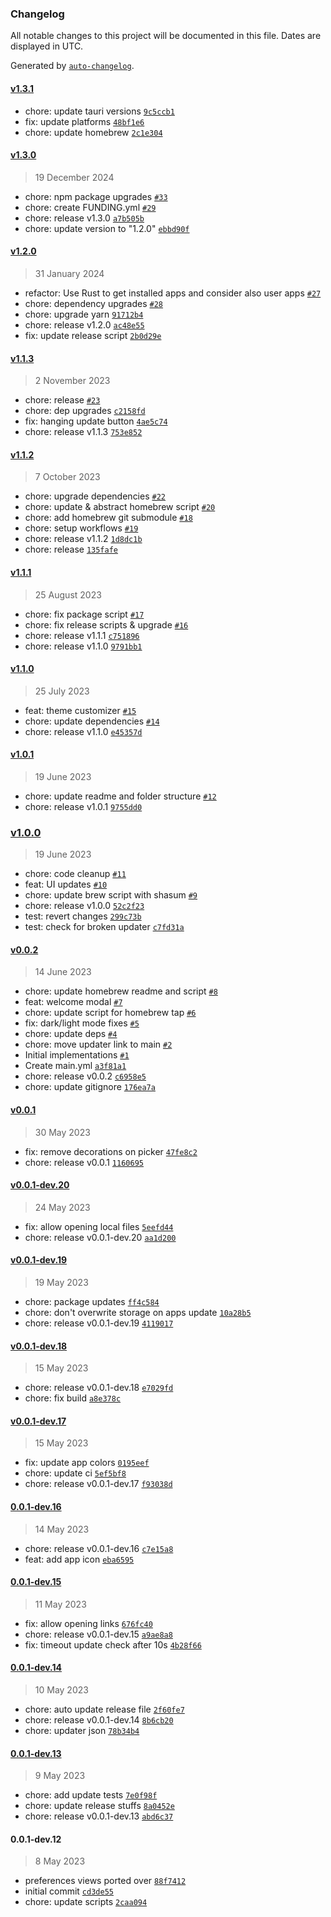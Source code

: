 ### Changelog

All notable changes to this project will be documented in this file. Dates are displayed in UTC.

Generated by [`auto-changelog`](https://github.com/CookPete/auto-changelog).

#### [v1.3.1](https://github.com/billyjacoby/browsernaut/compare/v1.3.0...v1.3.1)

- chore: update tauri versions [`9c5ccb1`](https://github.com/billyjacoby/browsernaut/commit/9c5ccb1c02395448aa6c29cd39f11038c290863f)
- fix: update platforms [`48bf1e6`](https://github.com/billyjacoby/browsernaut/commit/48bf1e681d0486af69419e7eff399f39f8146daa)
- chore: update homebrew [`2c1e304`](https://github.com/billyjacoby/browsernaut/commit/2c1e30490c84616d0195261a47fd3e49e2d2bbde)

#### [v1.3.0](https://github.com/billyjacoby/browsernaut/compare/v1.2.0...v1.3.0)

> 19 December 2024

- chore: npm package upgrades [`#33`](https://github.com/billyjacoby/browsernaut/pull/33)
- chore: create FUNDING.yml [`#29`](https://github.com/billyjacoby/browsernaut/pull/29)
- chore: release v1.3.0 [`a7b505b`](https://github.com/billyjacoby/browsernaut/commit/a7b505ba764e2a28dd3a4145c5d0c09c84f7e8fc)
- chore: update version to "1.2.0" [`ebbd90f`](https://github.com/billyjacoby/browsernaut/commit/ebbd90f06f1fad89c543fc7c842531799addb704)

#### [v1.2.0](https://github.com/billyjacoby/browsernaut/compare/v1.1.3...v1.2.0)

> 31 January 2024

- refactor: Use Rust to get installed apps and consider also user apps [`#27`](https://github.com/billyjacoby/browsernaut/pull/27)
- chore: dependency upgrades [`#28`](https://github.com/billyjacoby/browsernaut/pull/28)
- chore: upgrade yarn [`91712b4`](https://github.com/billyjacoby/browsernaut/commit/91712b42d84a487fff0892b379c853918ee1d35b)
- chore: release v1.2.0 [`ac48e55`](https://github.com/billyjacoby/browsernaut/commit/ac48e55c0bed0bbbaa6a458c2d5ee6647d507b3e)
- fix: update release script [`2b0d29e`](https://github.com/billyjacoby/browsernaut/commit/2b0d29e75409e02d795fb4647099f588d2466032)

#### [v1.1.3](https://github.com/billyjacoby/browsernaut/compare/v1.1.2...v1.1.3)

> 2 November 2023

- chore: release [`#23`](https://github.com/billyjacoby/browsernaut/pull/23)
- chore: dep upgrades [`c2158fd`](https://github.com/billyjacoby/browsernaut/commit/c2158fd303a4b294516d5bec5a3d2c4499b50636)
- fix: hanging update button [`4ae5c74`](https://github.com/billyjacoby/browsernaut/commit/4ae5c742b8eeb9998568cd77ccb9dcbb4f02c5d8)
- chore: release v1.1.3 [`753e852`](https://github.com/billyjacoby/browsernaut/commit/753e8525e5cd35942399304a71da7901d3f23e34)

#### [v1.1.2](https://github.com/billyjacoby/browsernaut/compare/v1.1.1...v1.1.2)

> 7 October 2023

- chore: upgrade dependencies [`#22`](https://github.com/billyjacoby/browsernaut/pull/22)
- chore: update & abstract homebrew script [`#20`](https://github.com/billyjacoby/browsernaut/pull/20)
- chore: add homebrew git submodule [`#18`](https://github.com/billyjacoby/browsernaut/pull/18)
- chore: setup workflows [`#19`](https://github.com/billyjacoby/browsernaut/pull/19)
- chore: release v1.1.2 [`1d8dc1b`](https://github.com/billyjacoby/browsernaut/commit/1d8dc1b4af6ced38fbe03ae136e7d09b94ffbd8f)
- chore: release [`135fafe`](https://github.com/billyjacoby/browsernaut/commit/135fafe69d3d489e7f148745b2ed7fbdf7198717)

#### [v1.1.1](https://github.com/billyjacoby/browsernaut/compare/v1.1.0...v1.1.1)

> 25 August 2023

- chore: fix package script [`#17`](https://github.com/billyjacoby/browsernaut/pull/17)
- chore: fix release scripts & upgrade [`#16`](https://github.com/billyjacoby/browsernaut/pull/16)
- chore: release v1.1.1 [`c751896`](https://github.com/billyjacoby/browsernaut/commit/c75189681c828bf3d0cc0aad76ebfa5c2a9ad2be)
- chore: release v1.1.0 [`9791bb1`](https://github.com/billyjacoby/browsernaut/commit/9791bb1f50128fea76b5ab5b0bbd3a424bff690a)

#### [v1.1.0](https://github.com/billyjacoby/browsernaut/compare/v1.0.1...v1.1.0)

> 25 July 2023

- feat: theme customizer [`#15`](https://github.com/billyjacoby/browsernaut/pull/15)
- chore: update dependencies [`#14`](https://github.com/billyjacoby/browsernaut/pull/14)
- chore: release v1.1.0 [`e45357d`](https://github.com/billyjacoby/browsernaut/commit/e45357d5f9716b7d8b87816f53cfb3927b6e0b44)

#### [v1.0.1](https://github.com/billyjacoby/browsernaut/compare/v1.0.0...v1.0.1)

> 19 June 2023

- chore: update readme and folder structure [`#12`](https://github.com/billyjacoby/browsernaut/pull/12)
- chore: release v1.0.1 [`9755dd0`](https://github.com/billyjacoby/browsernaut/commit/9755dd0fedf74ee52c1815dd02b879d19f6c804a)

### [v1.0.0](https://github.com/billyjacoby/browsernaut/compare/v0.0.2...v1.0.0)

> 19 June 2023

- chore: code cleanup [`#11`](https://github.com/billyjacoby/browsernaut/pull/11)
- feat: UI updates [`#10`](https://github.com/billyjacoby/browsernaut/pull/10)
- chore: update brew script with shasum [`#9`](https://github.com/billyjacoby/browsernaut/pull/9)
- chore: release v1.0.0 [`52c2f23`](https://github.com/billyjacoby/browsernaut/commit/52c2f239a65d2fcf96000c5d5d8e7e868b3aea80)
- test: revert changes [`299c73b`](https://github.com/billyjacoby/browsernaut/commit/299c73bbf9fc3601c56775982dd21ae5dc87e51e)
- test: check for broken updater [`c7fd31a`](https://github.com/billyjacoby/browsernaut/commit/c7fd31a77a65e68b40656d5f7ff599fa52289455)

#### [v0.0.2](https://github.com/billyjacoby/browsernaut/compare/v0.0.1...v0.0.2)

> 14 June 2023

- chore: update homebrew readme and script [`#8`](https://github.com/billyjacoby/browsernaut/pull/8)
- feat: welcome modal [`#7`](https://github.com/billyjacoby/browsernaut/pull/7)
- chore: update script for homebrew tap [`#6`](https://github.com/billyjacoby/browsernaut/pull/6)
- fix: dark/light mode fixes [`#5`](https://github.com/billyjacoby/browsernaut/pull/5)
- chore: update deps [`#4`](https://github.com/billyjacoby/browsernaut/pull/4)
- chore: move updater link to main [`#2`](https://github.com/billyjacoby/browsernaut/pull/2)
- Initial implementations [`#1`](https://github.com/billyjacoby/browsernaut/pull/1)
- Create main.yml [`a3f81a1`](https://github.com/billyjacoby/browsernaut/commit/a3f81a182219465385452fe7e4997a0112f8353d)
- chore: release v0.0.2 [`c6958e5`](https://github.com/billyjacoby/browsernaut/commit/c6958e53e52356b7edaf495485b78e04bd4b1a80)
- chore: update gitignore [`176ea7a`](https://github.com/billyjacoby/browsernaut/commit/176ea7a8530c720b67affb563d9a87d512ef80e0)

#### [v0.0.1](https://github.com/billyjacoby/browsernaut/compare/v0.0.1-dev.20...v0.0.1)

> 30 May 2023

- fix: remove decorations on picker [`47fe8c2`](https://github.com/billyjacoby/browsernaut/commit/47fe8c24ce0dcf9af2305462416ed088b32ff7f6)
- chore: release v0.0.1 [`1160695`](https://github.com/billyjacoby/browsernaut/commit/11606951a3eee1bbe1700dfeb55f0bc4f9d49509)

#### [v0.0.1-dev.20](https://github.com/billyjacoby/browsernaut/compare/v0.0.1-dev.19...v0.0.1-dev.20)

> 24 May 2023

- fix: allow opening local files [`5eefd44`](https://github.com/billyjacoby/browsernaut/commit/5eefd44831305ed34b6b0ae5d2bd0e193a6c2f33)
- chore: release v0.0.1-dev.20 [`aa1d200`](https://github.com/billyjacoby/browsernaut/commit/aa1d2009599eeec0bd446360bee43ca16302f7ae)

#### [v0.0.1-dev.19](https://github.com/billyjacoby/browsernaut/compare/v0.0.1-dev.18...v0.0.1-dev.19)

> 19 May 2023

- chore: package updates [`ff4c584`](https://github.com/billyjacoby/browsernaut/commit/ff4c584d08a378bb9ba753024317f53ac3da3f51)
- chore: don't overwrite storage on apps update [`10a28b5`](https://github.com/billyjacoby/browsernaut/commit/10a28b5bc1852b6d3cd8b72294d1bf8d0021b582)
- chore: release v0.0.1-dev.19 [`4119017`](https://github.com/billyjacoby/browsernaut/commit/411901786ab4a5b730639354a119c961403b7030)

#### [v0.0.1-dev.18](https://github.com/billyjacoby/browsernaut/compare/v0.0.1-dev.17...v0.0.1-dev.18)

> 15 May 2023

- chore: release v0.0.1-dev.18 [`e7029fd`](https://github.com/billyjacoby/browsernaut/commit/e7029fd2e71f3fa66634ea9fd8b4c1fcc0fda9d7)
- chore: fix build [`a8e378c`](https://github.com/billyjacoby/browsernaut/commit/a8e378c6e0062b0e9354a17ba782d59e78b7300b)

#### [v0.0.1-dev.17](https://github.com/billyjacoby/browsernaut/compare/0.0.1-dev.16...v0.0.1-dev.17)

> 15 May 2023

- fix: update app colors [`0195eef`](https://github.com/billyjacoby/browsernaut/commit/0195eef8067b26983026e4b27dd8d9b6152b4657)
- chore: update ci [`5ef5bf8`](https://github.com/billyjacoby/browsernaut/commit/5ef5bf8094c19660c1e203d5af0552cdf6a15c0c)
- chore: release v0.0.1-dev.17 [`f93038d`](https://github.com/billyjacoby/browsernaut/commit/f93038de7feb2e94b098dce89d762b97910a3518)

#### [0.0.1-dev.16](https://github.com/billyjacoby/browsernaut/compare/0.0.1-dev.15...0.0.1-dev.16)

> 14 May 2023

- chore: release v0.0.1-dev.16 [`c7e15a8`](https://github.com/billyjacoby/browsernaut/commit/c7e15a8297e616150a3ce84bc405c0c377a7aa98)
- feat: add app icon [`eba6595`](https://github.com/billyjacoby/browsernaut/commit/eba65953fb525c1576f4719028590c14a78cdfdd)

#### [0.0.1-dev.15](https://github.com/billyjacoby/browsernaut/compare/0.0.1-dev.14...0.0.1-dev.15)

> 11 May 2023

- fix: allow opening links [`676fc40`](https://github.com/billyjacoby/browsernaut/commit/676fc405dfa1dcbda86a0a6f023a292d5a97b742)
- chore: release v0.0.1-dev.15 [`a9ae8a8`](https://github.com/billyjacoby/browsernaut/commit/a9ae8a8ab0058646f1a83e45507602515b9b7c46)
- fix: timeout update check after 10s [`4b28f66`](https://github.com/billyjacoby/browsernaut/commit/4b28f661299711777fa3c463f989f03fb2de053e)

#### [0.0.1-dev.14](https://github.com/billyjacoby/browsernaut/compare/0.0.1-dev.13...0.0.1-dev.14)

> 10 May 2023

- chore: auto update release file [`2f60fe7`](https://github.com/billyjacoby/browsernaut/commit/2f60fe717ed859bcd58ba7ff0b110586b121689c)
- chore: release v0.0.1-dev.14 [`8b6cb20`](https://github.com/billyjacoby/browsernaut/commit/8b6cb2002047a40e18a4d5a1295cba05dfdfa69a)
- chore: updater json [`78b34b4`](https://github.com/billyjacoby/browsernaut/commit/78b34b4c86ab25ec894a55f527376dded6b44a3d)

#### [0.0.1-dev.13](https://github.com/billyjacoby/browsernaut/compare/0.0.1-dev.12...0.0.1-dev.13)

> 9 May 2023

- chore: add update tests [`7e0f98f`](https://github.com/billyjacoby/browsernaut/commit/7e0f98fba3d7af0cb27edea3c59eba6e86f40e41)
- chore: update release stuffs [`8a0452e`](https://github.com/billyjacoby/browsernaut/commit/8a0452ee9300430ae2abcd7997f24659f7de3fbe)
- chore: release v0.0.1-dev.13 [`abd6c37`](https://github.com/billyjacoby/browsernaut/commit/abd6c378ba1ba83e62143a9bf3afd140155cd4fa)

#### 0.0.1-dev.12

> 8 May 2023

- preferences views ported over [`88f7412`](https://github.com/billyjacoby/browsernaut/commit/88f7412f8e8f79b5f41b7c339b05b23cfed27fd4)
- initial commit [`cd3de55`](https://github.com/billyjacoby/browsernaut/commit/cd3de551797fcbd2f8c498e81dfe2790f1fdb447)
- chore: update scripts [`2caa094`](https://github.com/billyjacoby/browsernaut/commit/2caa09495a4a558b534ee04e0f454f1562a835fb)
